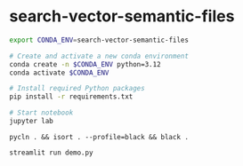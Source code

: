 # search-vector-semantic-files

```bash
export CONDA_ENV=search-vector-semantic-files

# Create and activate a new conda environment
conda create -n $CONDA_ENV python=3.12
conda activate $CONDA_ENV

# Install required Python packages
pip install -r requirements.txt

# Start notebook
jupyter lab
```

```
pycln . && isort . --profile=black && black .
```

```
streamlit run demo.py
```
